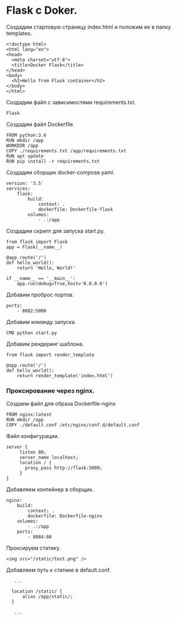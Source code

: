 # Flask с Doker.

Создадим стартовую страницу index.html и положим ее в папку templates.

    <!doctype html>
    <html lang="en">
    <head>
      <meta charset="utf-8">
      <title>Docker Flask</title>
    </head>
    <body>
      <h2>Hello from Flask container</h2>
    </body>
    </html>

Создадим файл с зависимостями requirements.txt.

    Flask

Создадим файл Dockerfile

    FROM python:3.6
    RUN mkdir /app
    WORKDIR /app
    COPY ./requirements.txt /app/requirements.txt
    RUN apt update
    RUN pip install -r requirements.txt

Создадим сборщик docker-compose.yaml.

    version: '3.5'
    services: 
        flask:
            build: 
                context: .
                dockerfile: Dockerfile-flask
            volumes:
                - .:/app

Создадим скрипт для запуска start.py.

    from flask import Flask
    app = Flask(__name__)

    @app.route('/')
    def hello_world():
        return 'Hello, World!'

    if __name__ == '__main__':
        app.run(debug=True,host='0.0.0.0')

Добавим проброс портов.


    ports:
        - 8082:5000

Добавим команду запуска.

    CMD python start.py

Добавим рендеринг шаблона.

    from flask import render_template

    @app.route('/')
    def hello_world():
        return render_template('index.html')

### Проксирование через nginx.

Cоздаем файл для образа Dockerfile-nginx

    FROM nginx:latest
    RUN mkdir /app
    COPY ./default.conf /etc/nginx/conf.d/default.conf

Файл конфигурации.

    server { 
         listen 80;
         server_name localhost;
         location / {
           proxy_pass http://flask:5000;
         }
    }

Добавляем контейнер в сборщик.

    nginx:
        build: 
            context: .
            dockerfile: Dockerfile-nginx
        volumes:
            - .:/app
        ports:
            - 8084:80

Проксируем статику.

    <img src="/static/test.png" />

Добавляем путь к статике в default.conf.

      
       ...

      location /static/ {
          alias /app/static/;
      }  
        
       ...

